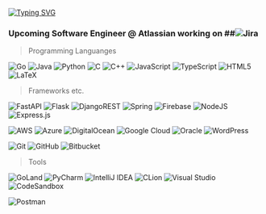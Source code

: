 <a href="https://git.io/typing-svg"><img src="https://readme-typing-svg.demolab.com?font=Fira+Code&duration=6000&pause=1000&color=00C822&width=435&lines=Welcome!+I+am+Dominick+*" alt="Typing SVG" /></a>

### Upcoming Software Engineer @ Atlassian working on ##![Jira](https://img.shields.io/badge/jira-%230A0FFF.svg?style=for-the-badge&logo=jira&logoColor=white)


>Programming Languanges

![Go](https://img.shields.io/badge/go-%2300ADD8.svg?style=for-the-badge&logo=go&logoColor=white)     ![Java](https://img.shields.io/badge/java-%23ED8B00.svg?style=for-the-badge&logo=openjdk&logoColor=white)     ![Python](https://img.shields.io/badge/python-3670A0?style=for-the-badge&logo=python&logoColor=ffdd54) ![C](https://img.shields.io/badge/c-%2300599C.svg?style=for-the-badge&logo=c&logoColor=white) ![C++](https://img.shields.io/badge/c++-%2300599C.svg?style=for-the-badge&logo=c%2B%2B&logoColor=white)
![JavaScript](https://img.shields.io/badge/javascript-%23323330.svg?style=for-the-badge&logo=javascript&logoColor=%23F7DF1E) ![TypeScript](https://img.shields.io/badge/typescript-%23007ACC.svg?style=for-the-badge&logo=typescript&logoColor=white) 
![HTML5](https://img.shields.io/badge/html5-%23E34F26.svg?style=for-the-badge&logo=html5&logoColor=white)
![LaTeX](https://img.shields.io/badge/latex-%23008080.svg?style=for-the-badge&logo=latex&logoColor=white)

>Frameworks etc.

![FastAPI](https://img.shields.io/badge/FastAPI-005571?style=for-the-badge&logo=fastapi) ![Flask](https://img.shields.io/badge/flask-%23000.svg?style=for-the-badge&logo=flask&logoColor=white) ![DjangoREST](https://img.shields.io/badge/DJANGO-REST-ff1709?style=for-the-badge&logo=django&logoColor=white&color=ff1709&labelColor=gray) ![Spring](https://img.shields.io/badge/spring-%236DB33F.svg?style=for-the-badge&logo=spring&logoColor=white) ![Firebase](https://img.shields.io/badge/firebase-%23039BE5.svg?style=for-the-badge&logo=firebase)
 ![NodeJS](https://img.shields.io/badge/node.js-6DA55F?style=for-the-badge&logo=node.js&logoColor=white) ![Express.js](https://img.shields.io/badge/express.js-%23404d59.svg?style=for-the-badge&logo=express&logoColor=%2361DAFB)

![AWS](https://img.shields.io/badge/AWS-%23FF9900.svg?style=for-the-badge&logo=amazon-aws&logoColor=white) ![Azure](https://img.shields.io/badge/azure-%230072C6.svg?style=for-the-badge&logo=microsoftazure&logoColor=white) ![DigitalOcean](https://img.shields.io/badge/DigitalOcean-%230167ff.svg?style=for-the-badge&logo=digitalOcean&logoColor=white) ![Google Cloud](https://img.shields.io/badge/GoogleCloud-%234285F4.svg?style=for-the-badge&logo=google-cloud&logoColor=white) ![Oracle](https://img.shields.io/badge/Oracle-F80000?style=for-the-badge&logo=oracle&logoColor=white) ![WordPress](https://img.shields.io/badge/WordPress-%23117AC9.svg?style=for-the-badge&logo=WordPress&logoColor=white) 


![Git](https://img.shields.io/badge/git-%23F05033.svg?style=for-the-badge&logo=git&logoColor=white) ![GitHub](https://img.shields.io/badge/github-%23121011.svg?style=for-the-badge&logo=github&logoColor=white) ![Bitbucket](https://img.shields.io/badge/bitbucket-%230047B3.svg?style=for-the-badge&logo=bitbucket&logoColor=white)



>Tools 

![GoLand](https://img.shields.io/badge/GoLand-0f0f0f?&style=for-the-badge&logo=goland&logoColor=white) ![PyCharm](https://img.shields.io/badge/pycharm-143?style=for-the-badge&logo=pycharm&logoColor=black&color=black&labelColor=green) ![IntelliJ IDEA](https://img.shields.io/badge/IntelliJIDEA-000000.svg?style=for-the-badge&logo=intellij-idea&logoColor=white) ![CLion](https://img.shields.io/badge/CLion-black?style=for-the-badge&logo=clion&logoColor=white) ![Visual Studio](https://img.shields.io/badge/Visual%20Studio-5C2D91.svg?style=for-the-badge&logo=visual-studio&logoColor=white) ![CodeSandbox](https://img.shields.io/badge/Codesandbox-040404?style=for-the-badge&logo=codesandbox&logoColor=DBDBDB)

![Postman](https://img.shields.io/badge/Postman-FF6C37?style=for-the-badge&logo=postman&logoColor=white)








